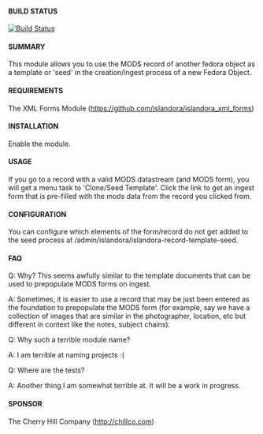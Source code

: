 #### BUILD STATUS

[![Build Status](https://travis-ci.org/btmash/islandora-record-template-seed.png?branch=7.x-1.x)](https://travis-ci.org/btmash/islandora-record-template-seed)

#### SUMMARY

This module allows you to use the MODS record of another fedora object as a
template or 'seed' in the creation/ingest process of a new Fedora Object.

#### REQUIREMENTS

The XML Forms Module (https://github.com/islandora/islandora_xml_forms)

#### INSTALLATION

Enable the module.

#### USAGE

If you go to a record with a valid MODS datastream (and MODS form), you will
get a menu task to 'Clone/Seed Template'. Click the link to get an ingest form
that is pre-filled with the mods data from the record you clicked from.

#### CONFIGURATION

You can configure which elements of the form/record do not get added to the 
seed process at /admin/islandora/islandora-record-template-seed.

#### FAQ

 Q: Why? This seems awfully similar to the template documents that can be used
    to prepopulate MODS forms on ingest.

 A: Sometimes, it is easier to use a record that may be just been entered as
    the foundation to prepopulate the MODS form (for example, say we have a
    collection of images that are similar in the photographer, location, etc
    but different in context like the notes, subject chains).
    
 Q: Why such a terrible module name?
 
 A: I am terrible at naming projects :(
 
 Q: Where are the tests?
 
 A: Another thing I am somewhat terrible at. It will be a work in progress.

#### SPONSOR

The Cherry Hill Company (http://chillco.com)
